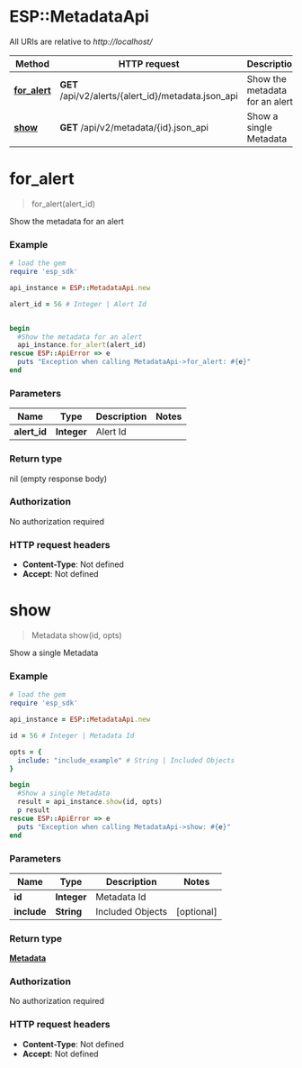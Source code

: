 # ESP::MetadataApi

All URIs are relative to *http://localhost/*

Method | HTTP request | Description
------------- | ------------- | -------------
[**for_alert**](MetadataApi.md#for_alert) | **GET** /api/v2/alerts/{alert_id}/metadata.json_api | Show the metadata for an alert
[**show**](MetadataApi.md#show) | **GET** /api/v2/metadata/{id}.json_api | Show a single Metadata


# **for_alert**
> for_alert(alert_id)

Show the metadata for an alert

### Example
```ruby
# load the gem
require 'esp_sdk'

api_instance = ESP::MetadataApi.new

alert_id = 56 # Integer | Alert Id


begin
  #Show the metadata for an alert
  api_instance.for_alert(alert_id)
rescue ESP::ApiError => e
  puts "Exception when calling MetadataApi->for_alert: #{e}"
end
```

### Parameters

Name | Type | Description  | Notes
------------- | ------------- | ------------- | -------------
 **alert_id** | **Integer**| Alert Id | 

### Return type

nil (empty response body)

### Authorization

No authorization required

### HTTP request headers

 - **Content-Type**: Not defined
 - **Accept**: Not defined



# **show**
> Metadata show(id, opts)

Show a single Metadata

### Example
```ruby
# load the gem
require 'esp_sdk'

api_instance = ESP::MetadataApi.new

id = 56 # Integer | Metadata Id

opts = { 
  include: "include_example" # String | Included Objects
}

begin
  #Show a single Metadata
  result = api_instance.show(id, opts)
  p result
rescue ESP::ApiError => e
  puts "Exception when calling MetadataApi->show: #{e}"
end
```

### Parameters

Name | Type | Description  | Notes
------------- | ------------- | ------------- | -------------
 **id** | **Integer**| Metadata Id | 
 **include** | **String**| Included Objects | [optional] 

### Return type

[**Metadata**](Metadata.md)

### Authorization

No authorization required

### HTTP request headers

 - **Content-Type**: Not defined
 - **Accept**: Not defined



